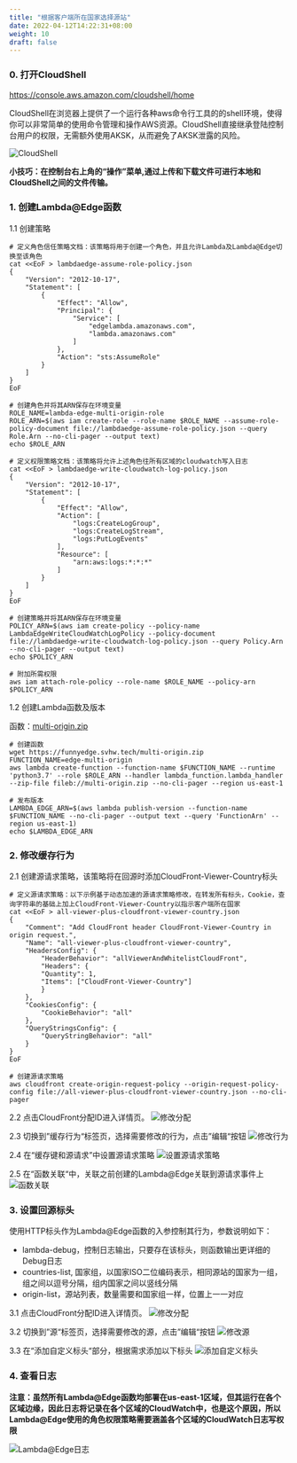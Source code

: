 ```yaml
---
title: "根据客户端所在国家选择源站"
date: 2022-04-12T14:22:31+08:00
weight: 10
draft: false
---
```


### 0. 打开CloudShell

https://console.aws.amazon.com/cloudshell/home

CloudShell在浏览器上提供了一个运行各种aws命令行工具的的shell环境，使得你可以非常简单的使用命令管理和操作AWS资源。CloudShell直接继承登陆控制台用户的权限，无需额外使用AKSK，从而避免了AKSK泄露的风险。

![CloudShell](/images/cloudshell.png?classes=border)

**小技巧：在控制台右上角的“操作”菜单,通过上传和下载文件可进行本地和CloudShell之间的文件传输。**

### 1. 创建Lambda@Edge函数

1.1 创建策略
    
    # 定义角色信任策略文档：该策略将用于创建一个角色，并且允许Lambda及Lambda@Edge切换至该角色
    cat <<EoF > lambdaedge-assume-role-policy.json
    {
        "Version": "2012-10-17",
        "Statement": [
            {
                "Effect": "Allow",
                "Principal": {
                    "Service": [
                        "edgelambda.amazonaws.com",
                        "lambda.amazonaws.com"
                    ]
                },
                "Action": "sts:AssumeRole"
            }
        ]
    }
    EoF

    # 创建角色并将其ARN保存在环境变量
    ROLE_NAME=lambda-edge-multi-origin-role
    ROLE_ARN=$(aws iam create-role --role-name $ROLE_NAME --assume-role-policy-document file://lambdaedge-assume-role-policy.json --query Role.Arn --no-cli-pager --output text)
    echo $ROLE_ARN

    # 定义权限策略文档：该策略将允许上述角色往所有区域的cloudwatch写入日志
    cat <<EoF > lambdaedge-write-cloudwatch-log-policy.json
    {
        "Version": "2012-10-17",
        "Statement": [
            {
                "Effect": "Allow",
                "Action": [
                    "logs:CreateLogGroup",
                    "logs:CreateLogStream",
                    "logs:PutLogEvents"
                ],
                "Resource": [
                    "arn:aws:logs:*:*:*"
                ]
            }
        ]
    }
    EoF

    # 创建策略并将其ARN保存在环境变量
    POLICY_ARN=$(aws iam create-policy --policy-name LambdaEdgeWriteCloudWatchLogPolicy --policy-document  file://lambdaedge-write-cloudwatch-log-policy.json --query Policy.Arn --no-cli-pager --output text)
    echo $POLICY_ARN

    # 附加所需权限
    aws iam attach-role-policy --role-name $ROLE_NAME --policy-arn $POLICY_ARN

1.2 创建Lambda函数及版本

函数：[multi-origin.zip](/multi-origin.zip)

    # 创建函数
    wget https://funnyedge.svhw.tech/multi-origin.zip
    FUNCTION_NAME=edge-multi-origin
    aws lambda create-function --function-name $FUNCTION_NAME --runtime 'python3.7' --role $ROLE_ARN --handler lambda_function.lambda_handler --zip-file fileb://multi-origin.zip --no-cli-pager --region us-east-1

    # 发布版本 
    LAMBDA_EDGE_ARN=$(aws lambda publish-version --function-name $FUNCTION_NAME --no-cli-pager --output text --query 'FunctionArn' --region us-east-1)
    echo $LAMBDA_EDGE_ARN

### 2. 修改缓存行为

2.1 创建源请求策略，该策略将在回源时添加CloudFront-Viewer-Country标头

    # 定义源请求策略：以下示例基于动态加速的源请求策略修改，在转发所有标头，Cookie，查询字符串的基础上加上CloudFront-Viewer-Country以指示客户端所在国家
    cat <<EoF > all-viewer-plus-cloudfront-viewer-country.json
    {
        "Comment": "Add CloudFront header CloudFront-Viewer-Country in origin request.",
        "Name": "all-viewer-plus-cloudfront-viewer-country",
        "HeadersConfig": {
            "HeaderBehavior": "allViewerAndWhitelistCloudFront",
            "Headers": {
            "Quantity": 1,
            "Items": ["CloudFront-Viewer-Country"]
            }
        },
        "CookiesConfig": {
            "CookieBehavior": "all"
        },
        "QueryStringsConfig": {
            "QueryStringBehavior": "all"
        }
    }
    EoF

    # 创建源请求策略
    aws cloudfront create-origin-request-policy --origin-request-policy-config file://all-viewer-plus-cloudfront-viewer-country.json --no-cli-pager

2.2 点击CloudFront分配ID进入详情页。
![修改分配](/images/modify_distribution.png?classes=border)

2.3 切换到”缓存行为“标签页，选择需要修改的行为，点击”编辑“按钮
![修改行为](/images/modify_behaviour.png?classes=border)

2.4 在“缓存键和源请求”中设置源请求策略
![设置源请求策略](/images/change-origin-request-policy.png?classes=border&width=500)

2.5 在“函数关联“中，关联之前创建的Lambda@Edge关联到源请求事件上
![函数关联](/images/assocaite_lambda_edge.png?classes=border&width=500)

### 3. 设置回源标头

使用HTTP标头作为Lambda@Edge函数的入参控制其行为，参数说明如下：

- lambda-debug，控制日志输出，只要存在该标头，则函数输出更详细的Debug日志
- countries-list, 国家组，以国家ISO二位编码表示，相同源站的国家为一组，组之间以逗号分隔，组内国家之间以竖线分隔
- origin-list，源站列表，数量需要和国家组一样，位置上一一对应

3.1 点击CloudFront分配ID进入详情页。
![修改分配](/images/modify_distribution.png?classes=border)

3.2 切换到”源“标签页，选择需要修改的源，点击”编辑“按钮
![修改源](/images/modify_origin.png?classes=border)

3.3 在“添加自定义标头“部分，根据需求添加以下标头
![添加自定义标头](/images/add_origin_header.png?classes=border&width=500)


### 4. 查看日志

**注意：虽然所有Lambda@Edge函数均部署在us-east-1区域，但其运行在各个区域边缘，因此日志将记录在各个区域的CloudWatch中，也是这个原因，所以Lambda@Edge使用的角色权限策略需要涵盖各个区域的CloudWatch日志写权限**

![Lambda@Edge日志](/images/edge-multi-origin-log.png?classes=border)

